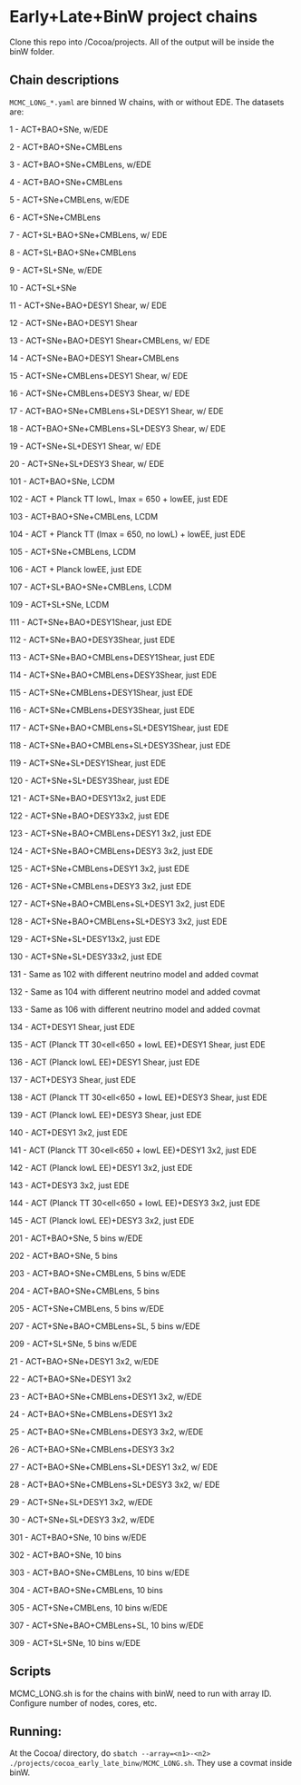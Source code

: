 # Early+Late+BinW project chains
Clone this repo into /Cocoa/projects. All of the output will be inside the binW folder.

## Chain descriptions
`MCMC_LONG_*.yaml` are binned W chains, with or without EDE. The datasets are:

1 - ACT+BAO+SNe, w/EDE

2 - ACT+BAO+SNe+CMBLens

3 - ACT+BAO+SNe+CMBLens, w/EDE

4 - ACT+BAO+SNe+CMBLens

5 - ACT+SNe+CMBLens, w/EDE

6 - ACT+SNe+CMBLens

7 - ACT+SL+BAO+SNe+CMBLens, w/ EDE

8 - ACT+SL+BAO+SNe+CMBLens

9 - ACT+SL+SNe, w/EDE

10 - ACT+SL+SNe

11 - ACT+SNe+BAO+DESY1 Shear, w/ EDE

12 - ACT+SNe+BAO+DESY1 Shear

13 - ACT+SNe+BAO+DESY1 Shear+CMBLens, w/ EDE

14 - ACT+SNe+BAO+DESY1 Shear+CMBLens

15 - ACT+SNe+CMBLens+DESY1 Shear, w/ EDE

16 - ACT+SNe+CMBLens+DESY3 Shear, w/ EDE

17 - ACT+BAO+SNe+CMBLens+SL+DESY1 Shear, w/ EDE

18 - ACT+BAO+SNe+CMBLens+SL+DESY3 Shear, w/ EDE

19 - ACT+SNe+SL+DESY1 Shear, w/ EDE

20 - ACT+SNe+SL+DESY3 Shear, w/ EDE

101 - ACT+BAO+SNe, LCDM

102 - ACT + Planck TT lowL, lmax = 650 + lowEE, just EDE

103 - ACT+BAO+SNe+CMBLens, LCDM

104 - ACT + Planck TT (lmax = 650, no lowL) + lowEE, just EDE

105 - ACT+SNe+CMBLens, LCDM

106 - ACT + Planck lowEE, just EDE

107 - ACT+SL+BAO+SNe+CMBLens, LCDM

109 - ACT+SL+SNe, LCDM

111 - ACT+SNe+BAO+DESY1Shear, just EDE

112 - ACT+SNe+BAO+DESY3Shear, just EDE

113 - ACT+SNe+BAO+CMBLens+DESY1Shear, just EDE

114 - ACT+SNe+BAO+CMBLens+DESY3Shear, just EDE

115 - ACT+SNe+CMBLens+DESY1Shear, just EDE

116 - ACT+SNe+CMBLens+DESY3Shear, just EDE

117 - ACT+SNe+BAO+CMBLens+SL+DESY1Shear, just EDE

118 - ACT+SNe+BAO+CMBLens+SL+DESY3Shear, just EDE

119 - ACT+SNe+SL+DESY1Shear, just EDE

120 - ACT+SNe+SL+DESY3Shear, just EDE

121 - ACT+SNe+BAO+DESY13x2, just EDE

122 - ACT+SNe+BAO+DESY33x2, just EDE

123 - ACT+SNe+BAO+CMBLens+DESY1 3x2, just EDE

124 - ACT+SNe+BAO+CMBLens+DESY3 3x2, just EDE

125 - ACT+SNe+CMBLens+DESY1 3x2, just EDE

126 - ACT+SNe+CMBLens+DESY3 3x2, just EDE

127 - ACT+SNe+BAO+CMBLens+SL+DESY1 3x2, just EDE

128 - ACT+SNe+BAO+CMBLens+SL+DESY3 3x2, just EDE

129 - ACT+SNe+SL+DESY13x2, just EDE

130 - ACT+SNe+SL+DESY33x2, just EDE

131 - Same as 102 with different neutrino model and added covmat

132 - Same as 104 with different neutrino model and added covmat

133 - Same as 106 with different neutrino model and added covmat

134 - ACT+DESY1 Shear, just EDE

135 - ACT (Planck TT 30<ell<650 + lowL EE)+DESY1 Shear, just EDE

136 - ACT (Planck lowL EE)+DESY1 Shear, just EDE

137 - ACT+DESY3 Shear, just EDE

138 - ACT (Planck TT 30<ell<650 + lowL EE)+DESY3 Shear, just EDE

139 - ACT (Planck lowL EE)+DESY3 Shear, just EDE

140 - ACT+DESY1 3x2, just EDE

141 - ACT (Planck TT 30<ell<650 + lowL EE)+DESY1 3x2, just EDE

142 - ACT (Planck lowL EE)+DESY1 3x2, just EDE

143 - ACT+DESY3 3x2, just EDE

144 - ACT (Planck TT 30<ell<650 + lowL EE)+DESY3 3x2, just EDE

145 - ACT (Planck lowL EE)+DESY3 3x2, just EDE

201 - ACT+BAO+SNe, 5 bins w/EDE

202 - ACT+BAO+SNe, 5 bins

203 - ACT+BAO+SNe+CMBLens, 5 bins w/EDE

204 - ACT+BAO+SNe+CMBLens, 5 bins

205 - ACT+SNe+CMBLens, 5 bins w/EDE

207 - ACT+SNe+BAO+CMBLens+SL, 5 bins w/EDE

209 - ACT+SL+SNe, 5 bins w/EDE

21 - ACT+BAO+SNe+DESY1 3x2, w/EDE

22 - ACT+BAO+SNe+DESY1 3x2

23 - ACT+BAO+SNe+CMBLens+DESY1 3x2, w/EDE

24 - ACT+BAO+SNe+CMBLens+DESY1 3x2

25 - ACT+BAO+SNe+CMBLens+DESY3 3x2, w/EDE

26 - ACT+BAO+SNe+CMBLens+DESY3 3x2

27 - ACT+BAO+SNe+CMBLens+SL+DESY1 3x2, w/ EDE

28 - ACT+BAO+SNe+CMBLens+SL+DESY3 3x2, w/ EDE

29 - ACT+SNe+SL+DESY1 3x2, w/EDE

30 - ACT+SNe+SL+DESY3 3x2, w/EDE

301 - ACT+BAO+SNe, 10 bins w/EDE

302 - ACT+BAO+SNe, 10 bins

303 - ACT+BAO+SNe+CMBLens, 10 bins w/EDE

304 - ACT+BAO+SNe+CMBLens, 10 bins

305 - ACT+SNe+CMBLens, 10 bins w/EDE

307 - ACT+SNe+BAO+CMBLens+SL, 10 bins w/EDE

309 - ACT+SL+SNe, 10 bins w/EDE
## Scripts
MCMC_LONG.sh is for the chains with binW, need to run with array ID. Configure number of nodes, cores, etc.
## Running:
At the Cocoa/ directory, do `sbatch --array=<n1>-<n2> ./projects/cocoa_early_late_binw/MCMC_LONG.sh`. They use a covmat inside binW.
